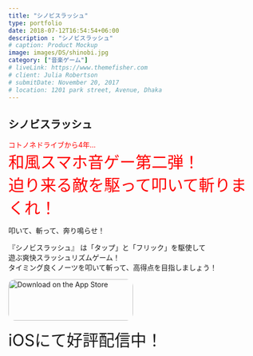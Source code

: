 ```yaml
---
title: "シノビスラッシュ"
type: portfolio
date: 2018-07-12T16:54:54+06:00
description : "シノビスラッシュ"
# caption: Product Mockup
image: images/DS/shinobi.jpg
category: ["音楽ゲーム"]
# liveLink: https://www.themefisher.com
# client: Julia Robertson
# submitDate: November 20, 2017
# location: 1201 park street, Avenue, Dhaka
---
```

## シノビスラッシュ

<div style="color:red">コトノネドライブから4年...</div>  
<div style="font-size: xx-large;color:red">和風スマホ音ゲー第二弾！</div>  
<div style="font-size: xx-large;color:red">迫り来る敵を駆って叩いて斬りまくれ！</div>



叩いて、斬って、奔り鳴らせ！

『シノビスラッシュ』 は「タップ」と「フリック」を駆使して  
遊ぶ爽快スラッシュリズムゲーム！  
タイミング良くノーツを叩いて斬って、高得点を目指しましょう！

<a href="https://apps.apple.com/jp/app/%E3%82%B7%E3%83%8E%E3%83%93%E3%82%B9%E3%83%A9%E3%83%83%E3%82%B7%E3%83%A5/id1551472822?itsct=apps_box_badge&amp;itscg=30200" style="display: inline-block; overflow: hidden; border-radius: 13px; width: 250px; height: 83px;"><img src="https://tools.applemediaservices.com/api/badges/download-on-the-app-store/black/ja-jp?size=250x83&amp;releaseDate=1636070400&h=ac055994625205740de26556a2530e72" alt="Download on the App Store" style="border-radius: 13px; width: 250px; height: 83px;"></a>
<div style="font-size: xx-large;">iOSにて好評配信中！</div>
